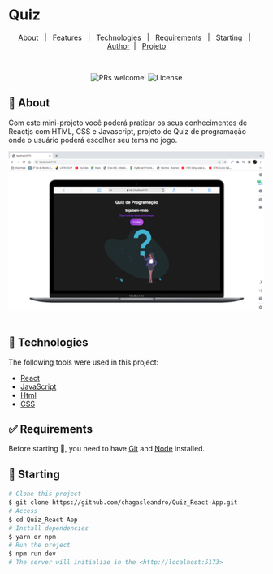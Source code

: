 
# Quiz
<p align="center">
  <a href="#dart-about">About</a> &#xa0; | &#xa0; 
  <a href="#sparkles-features">Features</a> &#xa0; | &#xa0;
  <a href="#rocket-technologies">Technologies</a> &#xa0; | &#xa0;
  <a href="#white_check_mark-requirements">Requirements</a> &#xa0; | &#xa0;
  <a href="#checkered_flag-starting">Starting</a> &#xa0; | &#xa0;
  <a href="https://github.com/chagasleandro" target="_blank">Author</a>&#xa0; | &#xa0
  <a href="https://disney-plus-clone-chi.vercel.app/" target="_blank" rel="noopener noreferrer">Projeto</a>
</p>

<br>

<p align="center">
 <img src="https://img.shields.io/static/v1?label=PRs&message=welcome&color=49AA26&labelColor=000000" alt="PRs welcome!" />

  <img alt="License" src="https://img.shields.io/static/v1?label=license&message=MIT&color=49AA26&labelColor=000000">
</p>

## :dart: About ##
Com este mini-projeto você poderá praticar os seus conhecimentos de Reactjs com HTML, CSS e Javascript, projeto de Quiz de programação onde o usuário poderá escolher seu tema no jogo. 

<img src="./quiz/src/img/quiz-app.png" />
<br/><br/>

## :rocket: Technologies ##

The following tools were used in this project:

- [React](https://pt-br.reactjs.org/)
- [JavaScript](https://developer.mozilla.org/pt-BR/docs/Web/JavaScript) 
- [Html](https://developer.mozilla.org/pt-BR/docs/Web/HTML/Element/html/)  
- [CSS](https://developer.mozilla.org/pt-BR/docs/Web/CSS)

## :white_check_mark: Requirements ##

Before starting :checkered_flag:, you need to have [Git](https://git-scm.com) and [Node](https://nodejs.org/en/) installed.

## :checkered_flag: Starting ##

```bash
# Clone this project
$ git clone https://github.com/chagasleandro/Quiz_React-App.git
# Access
$ cd Quiz_React-App
# Install dependencies
$ yarn or npm 
# Run the project
$ npm run dev
# The server will initialize in the <http://localhost:5173>
